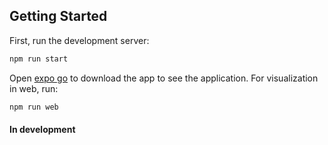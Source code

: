 ## Getting Started

First, run the development server:

```bash
npm run start
```

Open [expo go](https://expo.dev/client) to download the app to see the application.
For visualization in web, run:

```bash
npm run web
```

#### In development
